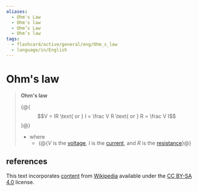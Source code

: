 ```yaml
---
aliases:
  - Ohm's Law
  - Ohm's law
  - Ohm’s Law
  - Ohm’s law
tags:
  - flashcard/active/general/eng/Ohm_s_law
  - language/in/English
---
```


# Ohm's law

> __Ohm's law__
>
> {@{$$V = IR \text{ or } I = \frac V R \text{ or } R = \frac V I$$}@}
>
> - where
>   - {@{$V$ is the [voltage](voltage.md), $I$ is the [current](electric%20current.md), and $R$ is the [resistance](electrical%20resistance%20and%20conductance.md)}@}

## references

This text incorporates [content](https://en.wikipedia.org/wiki/Ohm%27s_law) from [Wikipedia](Wikipedia.md) available under the [CC BY-SA 4.0](https://creativecommons.org/licenses/by-sa/4.0/) license.

